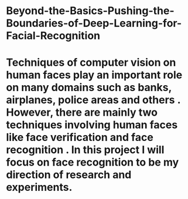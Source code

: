 # Beyond-the-Basics-Pushing-the-Boundaries-of-Deep-Learning-for-Facial-Recognition


# Techniques of computer vision on human faces play an important role on many domains such as banks, airplanes, police areas and others . However, there are mainly two techniques involving human faces like face verification and face recognition . In this project I will focus on face recognition to be my direction of research and experiments.